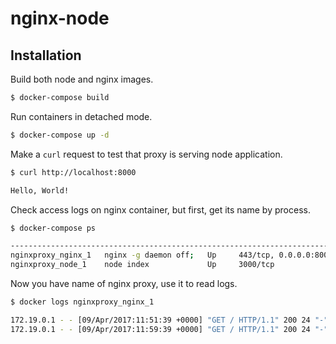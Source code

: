 # nginx-node

## Installation

Build both node and nginx images.

```bash
$ docker-compose build
```

Run containers in detached mode.

```bash
$ docker-compose up -d
```

Make a `curl` request to test that proxy is serving node application.

```bash
$ curl http://localhost:8000

Hello, World!
```

Check access logs on nginx container, but first, get its name by process.

```bash
$ docker-compose ps

--------------------------------------------------------------------------------
nginxproxy_nginx_1   nginx -g daemon off;   Up     443/tcp, 0.0.0.0:8000->80/tcp
nginxproxy_node_1    node index             Up     3000/tcp                      
```

Now you have name of nginx proxy, use it to read logs.

```bash
$ docker logs nginxproxy_nginx_1

172.19.0.1 - - [09/Apr/2017:11:51:39 +0000] "GET / HTTP/1.1" 200 24 "-" "curl/7.51.0" "-"
172.19.0.1 - - [09/Apr/2017:11:59:39 +0000] "GET / HTTP/1.1" 200 24 "-" "curl/7.51.0" "-"
```
